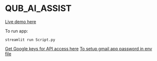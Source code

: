 # QUB_AI_ASSIST

[Live demo here](https://research-survey.streamlit.app/)

To run app:

`streamlit run Script.py`

[Get Google keys for API access here](https://docs.gspread.org/en/latest/oauth2.html#enable-api-access-for-a-project)
[To setup gmail app password in env file](https://support.google.com/mail/answer/185833?hl=en-GB)

